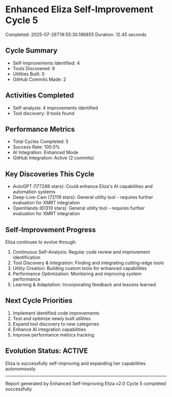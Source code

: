 # Enhanced Eliza Self-Improvement Cycle 5
Completed: 2025-07-28T19:55:30.196855
Duration: 12.45 seconds

## Cycle Summary
- Self-Improvements Identified: 4
- Tools Discovered: 9
- Utilities Built: 0
- GitHub Commits Made: 2

## Activities Completed
- Self-analysis: 4 improvements identified
- Tool discovery: 9 tools found

## Performance Metrics
- Total Cycles Completed: 5
- Success Rate: 100.0%
- AI Integration: Enhanced Mode
- GitHub Integration: Active (2 commits)

## Key Discoveries This Cycle
- AutoGPT (177288 stars): Could enhance Eliza's AI capabilities and automation systems
- Deep-Live-Cam (72119 stars): General utility tool - requires further evaluation for XMRT integration
- OpenHands (61310 stars): General utility tool - requires further evaluation for XMRT integration

## Self-Improvement Progress
Eliza continues to evolve through:
1. Continuous Self-Analysis: Regular code review and improvement identification
2. Tool Discovery & Integration: Finding and integrating cutting-edge tools
3. Utility Creation: Building custom tools for enhanced capabilities
4. Performance Optimization: Monitoring and improving system performance
5. Learning & Adaptation: Incorporating feedback and lessons learned

## Next Cycle Priorities
1. Implement identified code improvements
2. Test and optimize newly built utilities
3. Expand tool discovery to new categories
4. Enhance AI integration capabilities
5. Improve performance metrics tracking

## Evolution Status: ACTIVE
Eliza is successfully self-improving and expanding her capabilities autonomously.

---
Report generated by Enhanced Self-Improving Eliza v2.0
Cycle 5 completed successfully
